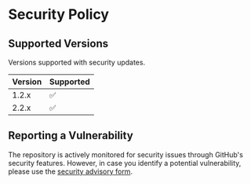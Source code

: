 # Security Policy

## Supported Versions

Versions supported with security updates.

| Version | Supported          |
|---------| ------------------ |
| 1.2.x   | :white_check_mark: |
| 2.2.x   | :white_check_mark: |


## Reporting a Vulnerability

The repository is actively monitored for security issues through GitHub's security features.
However, in case you identify a potential vulnerability, please use the [security advisory form](https://github.com/ingka-group/episod-clent-js/security/advisories/new).
